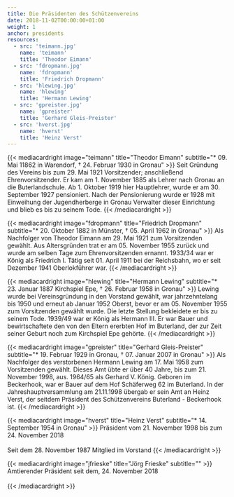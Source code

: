 ```yaml
---
title: Die Präsidenten des Schützenvereins
date: 2018-11-02T00:00:00+01:00
weight: 1
anchor: presidents
resources:
  - src: 'teimann.jpg'
    name: 'teimann'
    title: 'Theodor Eimann'
  - src: 'fdropmann.jpg'
    name: 'fdropmann'
    title: 'Friedrich Dropmann'    
  - src: 'hlewing.jpg'
    name: 'hlewing'
    title: 'Hermann Lewing'
  - src: 'gpreister.jpg'
    name: 'gpreister'
    title: 'Gerhard Gleis-Preister'
  - src: 'hverst.jpg'
    name: 'hverst'
    title: 'Heinz Verst'
---
```


{{< mediacardright image="teimann" title="Theodor Eimann" subtitle="* 09. Mai 11862 in Warendorf, † 24. Februar 1930 in Gronau" >}} 
Seit Gründung des Vereins bis zum 29. Mai 1921 Vorsitzender; anschließend Ehrenvorsitzender. 
Er kam am 1. November 1885 als Lehrer nach Gronau an die Buterlandschule. 
Ab 1. Oktober 1919 hier Hauptlehrer, wurde er am 30. September 1927 pensioniert. 
Nach der Pensionierung wurde er 1928 mit Einweihung der Jugendherberge in Gronau Verwalter 
dieser Einrichtung und blieb es bis zu seinem Tode. 
{{< /mediacardright >}}

{{< mediacardright image="fdropmann" title="Friedrich Dropmann" subtitle="* 20. Oktober 1882 in Münster, † 05. April 1962 in Gronau" >}} 
Als Nachfolger von Theodor Eimann am 29. Mai 1921 zum Vorsitzenden gewählt. Aus Altersgründen trat er am 05. November 1955 
zurück und wurde am selben Tage zum Ehrenvorsitzenden ernannt. 1933/34 war er König als Friedrich I. 
Tätig seit 01. April 1911 bei der Reichsbahn, wo er seit Dezember 1941 Oberlokführer war.
{{< /mediacardright >}}


{{< mediacardright image="hlewing" title="Hermann Lewing" subtitle="* 23. Januar 1887 Kirchspiel Epe, † 26. Februar 1958 in Gronau" >}} 
Lewing wurde bei Vereinsgründung in den Vorstand gewählt, war jahrzehntelang bis 1950 und erneut ab Januar 1952 Oberst, 
bevor er am 05. November 1955 zum Vorsitzenden gewählt wurde. Die letzte Stellung bekleidete er bis zu seinem Tode. 
1939/49 war er König als Hermann III. Er war Bauer und bewirtschaftete den von den Eltern ererbten Hof im Buterland, 
der zur Zeit seiner Geburt noch zum Kirchspiel Epe gehörte. 
{{< /mediacardright >}}

{{< mediacardright image="gpreister" title="Gerhard Gleis-Preister" subtitle="* 19. Februar 1929 in Gronau, † 07. Januar 2007 in Gronau" >}} 
Als Nachfolger des verstorbenen Hermann Lewing am 17. Mai 1958 zum Vorsitzenden gewählt. Dieses Amt übte er über 40 Jahre, 
bis zum 21. November 1998, aus. 1964/65 als Gerhard V. König. Geboren im Beckerhook, war er Bauer auf dem Hof Schäferweg 62 
im Buterland. In der Jahreshauptversammlung am 21.11.1998 übergab er sein Amt an Heinz Verst, der seitdem Präsident 
des Schützenvereins Buterland - Beckerhook ist. 
{{< /mediacardright >}}

{{< mediacardright image="hverst" title="Heinz Verst" subtitle="* 14. September 1954 in Gronau" >}} 
Präsident vom 21. November 1998 bis zum 24. November 2018<br>  
Seit dem 28. November 1987 Mitglied im Vorstand
{{< /mediacardright >}}

{{< mediacardright image="jfrieske" title="Jörg Frieske" subtitle="" >}} 
Amtierender Präsident seit dem, 24. November 2018<br>  
{{< /mediacardright >}}

